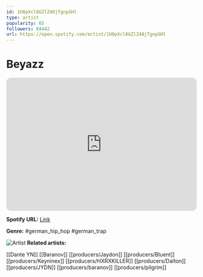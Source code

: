 ```yaml
---
id: 1U0pXcl8GZlZ48jTgnpGHl
type: artist
popularity: 65
followers: 84442
url: https://open.spotify.com/artist/1U0pXcl8GZlZ48jTgnpGHl
---
```

# Beyazz

<iframe style="border-radius:12px" src="https://open.spotify.com/embed/artist/1U0pXcl8GZlZ48jTgnpGHl" width="100%" height="352" frameBorder="0" allowfullscreen="" allow="autoplay; clipboard-write; encrypted-media; fullscreen; picture-in-picture" loading="lazy"></iframe>

**Spotify URL:** [Link](https://open.spotify.com/artist/1U0pXcl8GZlZ48jTgnpGHl)

**Genre:**  #german_hip_hop #german_trap

![Artist](https://i.scdn.co/image/ab6761610000e5eba60ad8633ae6758eaf876ec7)
**Related artists:**

[[Dante YN]]
[[Baranov]]
[[producers/Jaydon]]
[[producers/Bluent]]
[[producers/Keyninex]]
[[producers/HXRXKILLER]]
[[producers/Dalton]]
[[producers/JYDN]]
[[producers/baranov]]
[[producers/pilgrim]]
